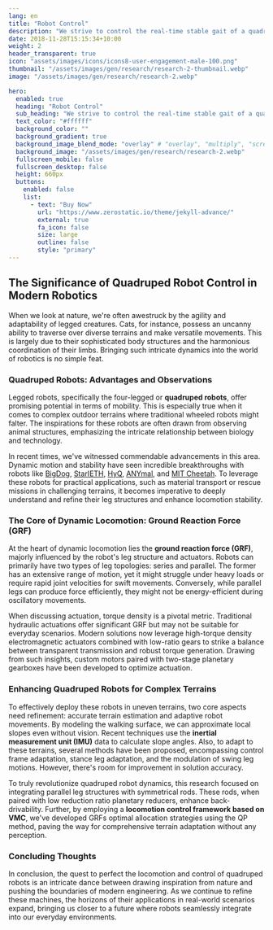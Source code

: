 ```yaml
---
lang: en
title: "Robot Control"
description: "We strive to control the real-time stable gait of a quadruped walking robot in various environments, aiming to maintain consistent and balanced movement through diverse attempts."
date: 2018-11-28T15:15:34+10:00
weight: 2
header_transparent: true
icon: "assets/images/icons/icons8-user-engagement-male-100.png"
thumbnail: "/assets/images/gen/research/research-2-thumbnail.webp"
image: "/assets/images/gen/research/research-2.webp"

hero:
  enabled: true
  heading: "Robot Control"
  sub_heading: "We strive to control the real-time stable gait of a quadruped walking robot in various environments, aiming to maintain consistent and balanced movement through diverse attempts."
  text_color: "#ffffff"
  background_color: ""
  background_gradient: true
  background_image_blend_mode: "overlay" # "overlay", "multiply", "screen"
  background_image: "/assets/images/gen/research/research-2.webp"
  fullscreen_mobile: false
  fullscreen_desktop: false
  height: 660px
  buttons:
    enabled: false
    list:
      - text: "Buy Now"
        url: "https://www.zerostatic.io/theme/jekyll-advance/"
        external: true
        fa_icon: false
        size: large
        outline: false
        style: "primary"
---
```


## The Significance of Quadruped Robot Control in Modern Robotics

When we look at nature, we're often awestruck by the agility and adaptability of legged creatures. Cats, for instance, possess an uncanny ability to traverse over diverse terrains and make versatile movements. This is largely due to their sophisticated body structures and the harmonious coordination of their limbs. Bringing such intricate dynamics into the world of robotics is no simple feat.

### Quadruped Robots: Advantages and Observations

Legged robots, specifically the four-legged or **quadruped robots**, offer promising potential in terms of mobility. This is especially true when it comes to complex outdoor terrains where traditional wheeled robots might falter. The inspirations for these robots are often drawn from observing animal structures, emphasizing the intricate relationship between biology and technology.

In recent times, we've witnessed commendable advancements in this area. Dynamic motion and stability have seen incredible breakthroughs with robots like [BigDog](https://en.wikipedia.org/wiki/BigDog), [StarIETH](https://www.idsc.ethz.ch/research-dandrea/research-projects/starlETH.html), [HyQ](https://www.iit.it/research/lines/hyq-hydraulic-quadruped), [ANYmal](https://www.anybotics.com/anymal-research), and [MIT Cheetah](http://biomimetics.mit.edu/research/mit-cheetah). To leverage these robots for practical applications, such as material transport or rescue missions in challenging terrains, it becomes imperative to deeply understand and refine their leg structures and enhance locomotion stability.

### The Core of Dynamic Locomotion: Ground Reaction Force (GRF)

At the heart of dynamic locomotion lies the **ground reaction force (GRF)**, majorly influenced by the robot's leg structure and actuators. Robots can primarily have two types of leg topologies: series and parallel. The former has an extensive range of motion, yet it might struggle under heavy loads or require rapid joint velocities for swift movements. Conversely, while parallel legs can produce force efficiently, they might not be energy-efficient during oscillatory movements.

When discussing actuation, torque density is a pivotal metric. Traditional hydraulic actuations offer significant GRF but may not be suitable for everyday scenarios. Modern solutions now leverage high-torque density electromagnetic actuators combined with low-ratio gears to strike a balance between transparent transmission and robust torque generation. Drawing from such insights, custom motors paired with two-stage planetary gearboxes have been developed to optimize actuation.

### Enhancing Quadruped Robots for Complex Terrains

To effectively deploy these robots in uneven terrains, two core aspects need refinement: accurate terrain estimation and adaptive robot movements. By modeling the walking surface, we can approximate local slopes even without vision. Recent techniques use the **inertial measurement unit (IMU)** data to calculate slope angles. Also, to adapt to these terrains, several methods have been proposed, encompassing control frame adaptation, stance leg adaptation, and the modulation of swing leg motions. However, there's room for improvement in solution accuracy.

To truly revolutionize quadruped robot dynamics, this research focused on integrating parallel leg structures with symmetrical rods. These rods, when paired with low reduction ratio planetary reducers, enhance back-drivability. Further, by employing a **locomotion control framework based on VMC**, we've developed GRFs optimal allocation strategies using the QP method, paving the way for comprehensive terrain adaptation without any perception.

### Concluding Thoughts

In conclusion, the quest to perfect the locomotion and control of quadruped robots is an intricate dance between drawing inspiration from nature and pushing the boundaries of modern engineering. As we continue to refine these machines, the horizons of their applications in real-world scenarios expand, bringing us closer to a future where robots seamlessly integrate into our everyday environments.
